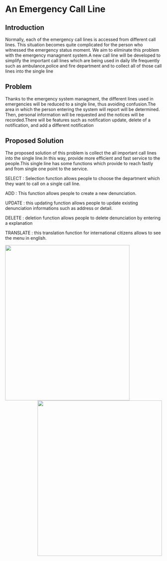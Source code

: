 # An Emergency Call Line


 ## Introduction


Normally, each of the emergency call lines is accessed from different call lines. This situation becomes quite complicated for the person who witnessed the emergency status moment. We aim to eliminate this problem with the emergency managment system.A new call line will be developed to simplify the important call lines which are being used in daily life frequently such as ambulance,police and fire department and to collect all of those call lines into the single line

## Problem

Thanks to the emergency system managment, the different lines used in emergencies will be reduced to a single line, thus avoiding confusion.The area in which the person entering the system will report will be determined. Then, personal information will be requested and the notices will be recorded.There will be features such as notification update, delete of a notification, and add a different notification

## Proposed Solution

The proposed solution of this problem is collect the all important call lines into the single line.In this way, provide more efficient and fast service to the people.This single line has some functions which provide to reach fastly and from single one point to the service.

SELECT : Selection function allows people to choose the department which they want to call on a single call line.

ADD :  This function allows people to create a new denunciation.

UPDATE : this updating function allows people to update existing denunciation informations such as address or detail.

DELETE : deletion function allows people to delete denunciation by entering a explanation

TRANSLATE : this translation function for international citizens allows to see the menu in english.

<span>
<img align="left" width="400" height="500" src="https://user-images.githubusercontent.com/67913214/103598561-f8148780-4f13-11eb-85e9-e5ce20ebdecf.jpg">
<img align="right" width="400" height="500" src="https://user-images.githubusercontent.com/67913214/103598569-fd71d200-4f13-11eb-9d93-e41ef3820ea5.jpg"> </span>


